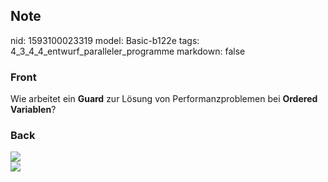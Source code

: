 ## Note
nid: 1593100023319
model: Basic-b122e
tags: 4_3_4_4_entwurf_paralleler_programme
markdown: false

### Front
Wie arbeitet ein <b>Guard</b> zur Lösung von Performanzproblemen
bei <b>Ordered Variablen</b>?

### Back
<img src="paste-e30d91c04717966f4e900164970e5dbff36bc642.jpg">
<div><img src=
"paste-ee3c7007a7094593346e227ed3324f462cd356cb.jpg"></div>

